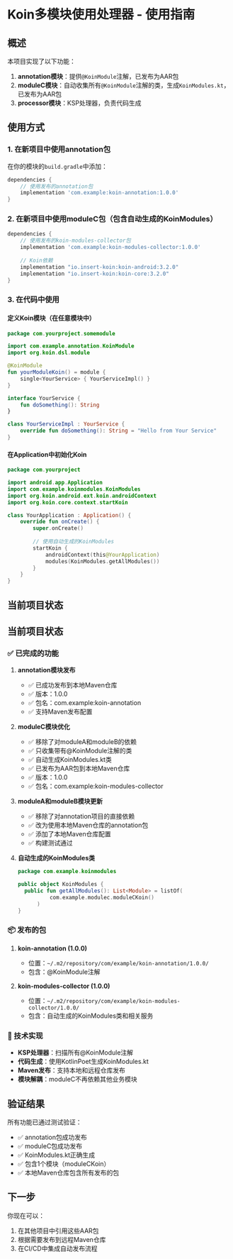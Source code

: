 # Koin多模块使用处理器 - 使用指南

## 概述

本项目实现了以下功能：

1. **annotation模块**：提供`@KoinModule`注解，已发布为AAR包
2. **moduleC模块**：自动收集所有`@KoinModule`注解的类，生成`KoinModules.kt`，已发布为AAR包
3. **processor模块**：KSP处理器，负责代码生成

## 使用方式

### 1. 在新项目中使用annotation包

在你的模块的`build.gradle`中添加：

```gradle
dependencies {
    // 使用发布的annotation包
    implementation 'com.example:koin-annotation:1.0.0'
}
```

### 2. 在新项目中使用moduleC包（包含自动生成的KoinModules）

```gradle
dependencies {
    // 使用发布的koin-modules-collector包
    implementation 'com.example:koin-modules-collector:1.0.0'
    
    // Koin依赖
    implementation "io.insert-koin:koin-android:3.2.0"
    implementation "io.insert-koin:koin-core:3.2.0"
}
```

### 3. 在代码中使用

#### 定义Koin模块（在任意模块中）

```kotlin
package com.yourproject.somemodule

import com.example.annotation.KoinModule
import org.koin.dsl.module

@KoinModule
fun yourModuleKoin() = module {
    single<YourService> { YourServiceImpl() }
}

interface YourService {
    fun doSomething(): String
}

class YourServiceImpl : YourService {
    override fun doSomething(): String = "Hello from Your Service"
}
```

#### 在Application中初始化Koin

```kotlin
package com.yourproject

import android.app.Application
import com.example.koinmodules.KoinModules
import org.koin.android.ext.koin.androidContext
import org.koin.core.context.startKoin

class YourApplication : Application() {
    override fun onCreate() {
        super.onCreate()
        
        // 使用自动生成的KoinModules
        startKoin {
            androidContext(this@YourApplication)
            modules(KoinModules.getAllModules())
        }
    }
}
```

## 当前项目状态

## 当前项目状态

### ✅ 已完成的功能

1. **annotation模块发布**
    - ✅ 已成功发布到本地Maven仓库
    - ✅ 版本：1.0.0
    - ✅ 包名：com.example:koin-annotation
    - ✅ 支持Maven发布配置

2. **moduleC模块优化**
    - ✅ 移除了对moduleA和moduleB的依赖
    - ✅ 只收集带有@KoinModule注解的类
    - ✅ 自动生成KoinModules.kt类
    - ✅ 已发布为AAR包到本地Maven仓库
    - ✅ 版本：1.0.0
    - ✅ 包名：com.example:koin-modules-collector

3. **moduleA和moduleB模块更新**
    - ✅ 移除了对annotation项目的直接依赖
    - ✅ 改为使用本地Maven仓库的annotation包
    - ✅ 添加了本地Maven仓库配置
    - ✅ 构建测试通过

4. **自动生成的KoinModules类**
   ```kotlin
   package com.example.koinmodules

   public object KoinModules {
     public fun getAllModules(): List<Module> = listOf(
             com.example.modulec.moduleCKoin()
         )
   }
   ```

### 📦 发布的包

1. **koin-annotation (1.0.0)**
    - 位置：`~/.m2/repository/com/example/koin-annotation/1.0.0/`
    - 包含：@KoinModule注解

2. **koin-modules-collector (1.0.0)**
    - 位置：`~/.m2/repository/com/example/koin-modules-collector/1.0.0/`
    - 包含：自动生成的KoinModules类和相关服务

### 🔧 技术实现

- **KSP处理器**：扫描所有@KoinModule注解
- **代码生成**：使用KotlinPoet生成KoinModules.kt
- **Maven发布**：支持本地和远程仓库发布
- **模块解耦**：moduleC不再依赖其他业务模块

## 验证结果

所有功能已通过测试验证：

- ✅ annotation包成功发布
- ✅ moduleC包成功发布
- ✅ KoinModules.kt正确生成
- ✅ 包含1个模块（moduleCKoin）
- ✅ 本地Maven仓库包含所有发布的包

## 下一步

你现在可以：

1. 在其他项目中引用这些AAR包
2. 根据需要发布到远程Maven仓库
3. 在CI/CD中集成自动发布流程